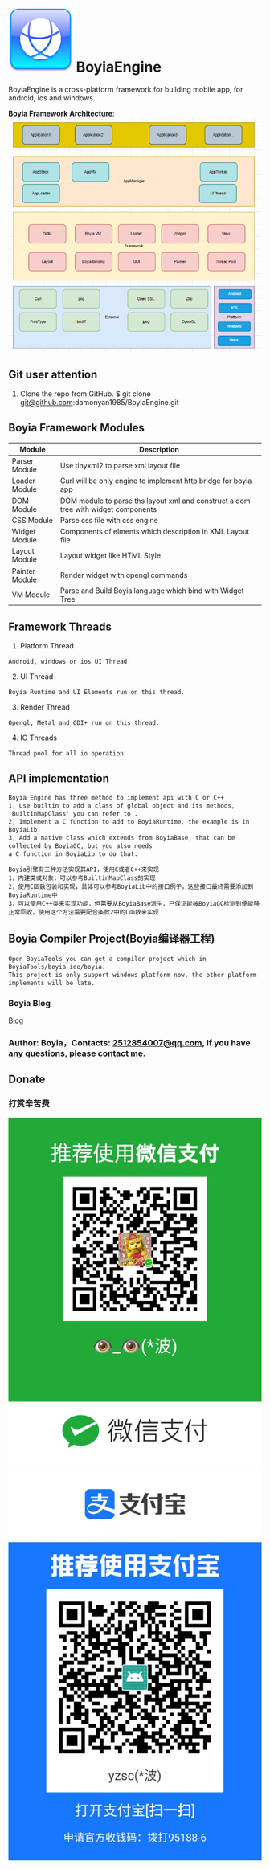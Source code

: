 # ![Logo](https://github.com/damonyan1985/BoyiaEngine/blob/dev/BoyiaApp/android/app/src/main/res/drawable/ic_launcher.png?raw=true) BoyiaEngine

BoyiaEngine is a cross-platform framework for building mobile app, for android, ios and windows.

**Boyia Framework Architecture**:
![Architecture](https://github.com/damonyan1985/BoyiaEngine/blob/dev/BoyiaStudy/images/Architecture.png?raw=true)

## Git user attention

1. Clone the repo from GitHub.
$ git clone git@github.com:damonyan1985/BoyiaEngine.git

## Boyia Framework Modules

|Module|Description|
| ----|------|
| Parser Module | Use tinyxml2 to parse xml layout file|
| Loader Module | Curl will be only engine to implement http bridge for boyia app  |
| DOM Module | DOM module to parse ths layout xml and construct a dom tree with widget components |
| CSS Module | Parse css file with css engine |
| Widget Module | Components of elments which description in XML Layout file |
| Layout Module | Layout widget like HTML Style |
| Painter Module | Render widget with opengl commands |
| VM Module | Parse and Build Boyia language which bind with Widget Tree |

## Framework Threads
1. Platform Thread
```
Android, windows or ios UI Thread
```
2. UI Thread
```
Boyia Runtime and UI Elements run on this thread.
```

3. Render Thread
```
Opengl, Metal and GDI+ run on this thread.
```

4. IO Threads
```
Thread pool for all io operation
```

## API implementation
```
Boyia Engine has three method to implement api with C or C++
1, Use builtin to add a class of global object and its methods, 'BuiltinMapClass' you can refer to .
2, Implement a C function to add to BoyiaRuntime, the example is in BoyiaLib.
3, Add a native class which extends from BoyiaBase, that can be collected by BoyiaGC, but you also needs
a C function in BoyiaLib to do that.
```
```
Boyia引擎有三种方法实现其API，使用C或者C++来实现
1，内建类或对象，可以参考BuiltinMapClass的实现
2，使用C函数包装和实现，具体可以参考BoyiaLib中的接口例子，这些接口最终需要添加到BoyiaRuntime中
3，可以使用C++类来实现功能，但需要从BoyiaBase派生，已保证能被BoyiaGC检测到便能够正常回收，使用这个方法需要配合条款2中的C函数来实现
```

## Boyia Compiler Project(Boyia编译器工程)
```
Open BoyiaTools you can get a compiler project which in BoyiaTools/boyia-ide/boyia.
This project is only support windows platform now, the other platform implements will be late.
```

### Boyia Blog
[Blog](https://damonyan1985.github.io/)

### Author: Boyia，Contacts: 2512854007@qq.com, If you have any questions, please contact me.

## Donate
### 打赏辛苦费
![image](https://github.com/damonyan1985/Boymue/blob/dev/tools/donate/weixin.jpg)
![image](https://github.com/damonyan1985/Boymue/blob/dev/tools/donate/alipay.jpg)
